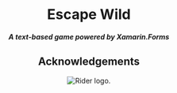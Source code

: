 <div align="center">

# Escape Wild

#### *A text-based game powered by Xamarin.Forms*

## Acknowledgements

<img src="https://resources.jetbrains.com/storage/products/company/brand/logos/Rider_icon.svg" alt="Rider logo.">

</div>
